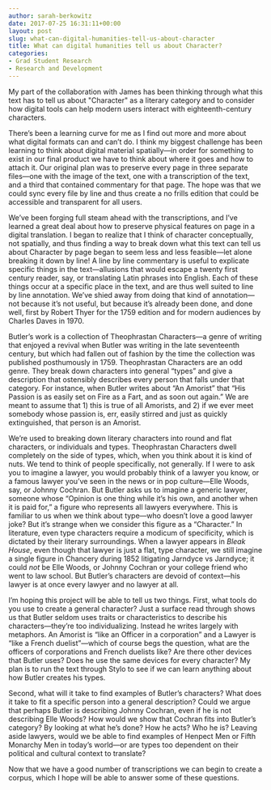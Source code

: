 ```yaml
---
author: sarah-berkowitz
date: 2017-07-25 16:31:11+00:00
layout: post
slug: what-can-digital-humanities-tell-us-about-character
title: What can digital humanities tell us about Character?
categories:
- Grad Student Research
- Research and Development
---
```


My part of the collaboration with James has been thinking through what this text has to tell us about "Character" as a literary category and to consider how digital tools can help modern users interact with eighteenth-century characters.

There’s been a learning curve for me as I find out more and more about what digital formats can and can’t do. I think my biggest challenge has been learning to think about digital material spatially—in order for something to exist in our final product we have to think about where it goes and how to attach it. Our original plan was to preserve every page in three separate files—one with the image of the text, one with a transcription of the text, and a third that contained commentary for that page. The hope was that we could sync every file by line and thus create a no frills edition that could be accessible and transparent for all users.

We’ve been forging full steam ahead with the transcriptions, and I’ve learned a great deal about how to preserve physical features on page in a digital translation. I began to realize that I think of character conceptually, not spatially, and thus finding a way to break down what this text can tell us about Character by page began to seem less and less feasible—let alone breaking it down by line! A line by line commentary is useful to explicate specific things in the text—allusions that would escape a twenty first century reader, say, or translating Latin phrases into English. Each of these things occur at a specific place in the text, and are thus well suited to line by line annotation. We’ve shied away from doing that kind of annotation—not because it’s not useful, but because it’s already been done, and done well, first by Robert Thyer for the 1759 edition and for modern audiences by Charles Daves in 1970.

Butler’s work is a collection of Theophrastan Characters—a genre of writing that enjoyed a revival when Butler was writing in the late seventeenth century, but which had fallen out of fashion by the time the collection was published posthumously in 1759. Theophrastan Characters are an odd genre. They break down characters into general “types” and give a description that ostensibly describes every person that falls under that category. For instance, when Butler writes about “An Amorist” that “His Passion is as easily set on Fire as a Fart, and as soon out again.” We are meant to assume that 1) this is true of all Amorists, and 2) if we ever meet somebody whose passion is, err, easily stirred and just as quickly extinguished, that person is an Amorist.

We’re used to breaking down literary characters into round and flat characters, or individuals and types. Theophrastan Characters dwell completely on the side of types, which, when you think about it is kind of nuts. We tend to think of people specifically, not generally. If I were to ask you to imagine a lawyer, you would probably think of a lawyer you know, or a famous lawyer you’ve seen in the news or in pop culture—Elle Woods, say, or Johnny Cochran. But Butler asks us to imagine a generic lawyer, someone whose “Opinion is one thing while it’s his own, and another when it is paid for,” a figure who represents all lawyers everywhere. This is familiar to us when we think about type—who doesn’t love a good lawyer joke? But it’s strange when we consider this figure as a “Character.” In literature, even type characters require a modicum of specificity, which is dictated by their literary surroundings. When a lawyer appears in _Bleak House_, even though that lawyer is just a flat, type character, we still imagine a single figure in Chancery during 1852 litigating Jarndyce vs Jarndyce; it could _not_ be Elle Woods, or Johnny Cochran or your college friend who went to law school. But Butler’s characters are devoid of context—his lawyer is at once every lawyer and no lawyer at all.

I’m hoping this project will be able to tell us two things. First, what tools do you use to create a general character? Just a surface read through shows us that Butler seldom uses traits or characteristics to describe his characters—they’re too individualizing. Instead he writes largely with metaphors. An Amorist is “like an Officer in a corporation” and a Lawyer is “like a French duelist”—which of course begs the question, what are the officers of corporations and French duelists like? Are there other devices that Butler uses? Does he use the same devices for every character? My plan is to run the text through Stylo to see if we can learn anything about how Butler creates his types.

Second, what will it take to find examples of Butler’s characters? What does it take to fit a specific person into a general description? Could we argue that perhaps Butler is describing Johnny Cochran, even if he is not describing Elle Woods? How would we show that Cochran fits into Butler’s category? By looking at what he’s done? How he acts? Who he is? Leaving aside lawyers, would we be able to find examples of Henpect Men or Fifth Monarchy Men in today’s world—or are types too dependent on their political and cultural context to translate?

Now that we have a good number of transcriptions we can begin to create a corpus, which I hope will be able to answer some of these questions.
